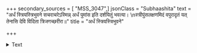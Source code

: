 +++
secondary_sources = [ "MSS_3047",]
jsonClass = "Subhaashita"
text = "अर्धं स्त्रियस्त्रिभुवने सचराचरेऽस्मिन्न् अर्धं पुमांस इति दर्शयितुं भवत्या।  \nस्त्रीपुंसलक्षणमिदं वपुरादृतं यत् तेनासि देवि विदिता त्रिजगच्छरीरा॥"
title = "अर्धं स्त्रियस्त्रिभुवने"

+++

<details><summary>Text</summary>

अर्धं स्त्रियस्त्रिभुवने सचराचरेऽस्मिन्न् अर्धं पुमांस इति दर्शयितुं भवत्या।  
स्त्रीपुंसलक्षणमिदं वपुरादृतं यत् तेनासि देवि विदिता त्रिजगच्छरीरा॥
</details>
